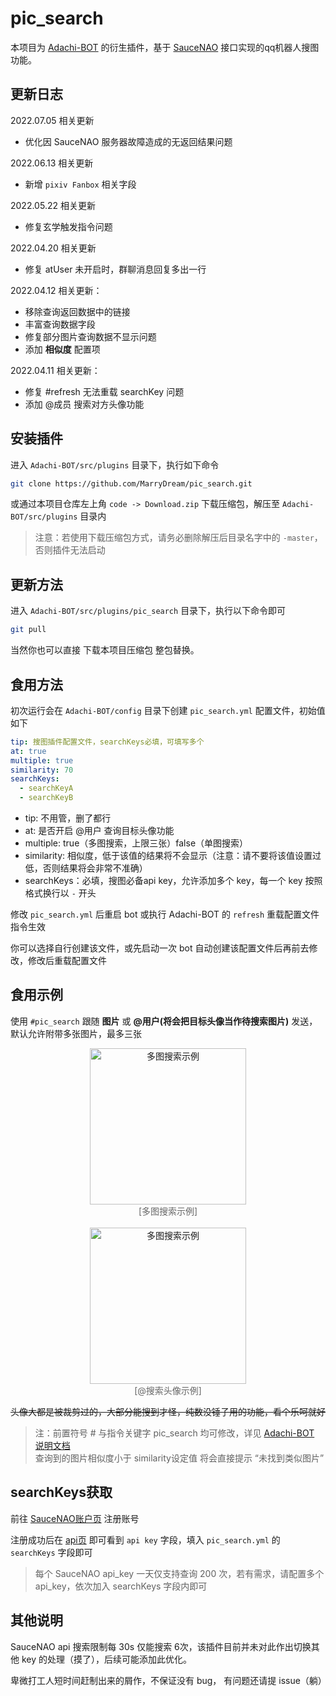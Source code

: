 # pic_search

本项目为 [Adachi-BOT][1] 的衍生插件，基于 [SauceNAO][2] 接口实现的qq机器人搜图功能。

## 更新日志
2022.07.05 相关更新
- 优化因 SauceNAO 服务器故障造成的无返回结果问题

2022.06.13 相关更新
- 新增 `pixiv Fanbox` 相关字段

2022.05.22 相关更新
- 修复玄学触发指令问题

2022.04.20 相关更新
- 修复 atUser 未开启时，群聊消息回复多出一行

2022.04.12 相关更新：
- 移除查询返回数据中的链接
- 丰富查询数据字段
- 修复部分图片查询数据不显示问题
- 添加 **相似度** 配置项

2022.04.11 相关更新：
- 修复 #refresh 无法重载 searchKey 问题
- 添加 @成员 搜索对方头像功能

## 安装插件

进入 `Adachi-BOT/src/plugins` 目录下，执行如下命令

```bash
git clone https://github.com/MarryDream/pic_search.git
```

或通过本项目仓库左上角 `code -> Download.zip` 下载压缩包，解压至 `Adachi-BOT/src/plugins` 目录内

> 注意：若使用下载压缩包方式，请务必删除解压后目录名字中的 `-master`，否则插件无法启动

## 更新方法

进入 `Adachi-BOT/src/plugins/pic_search` 目录下，执行以下命令即可

```bash
git pull
```

当然你也可以直接 下载本项目压缩包 整包替换。

## 食用方法

初次运行会在 `Adachi-BOT/config` 目录下创建 `pic_search.yml` 配置文件，初始值如下

```yaml
tip: 搜图插件配置文件，searchKeys必填，可填写多个
at: true
multiple: true
similarity: 70
searchKeys:
  - searchKeyA
  - searchKeyB
```

- tip: 不用管，删了都行
- at: 是否开启 @用户 查询目标头像功能
- multiple: true（多图搜索，上限三张）false（单图搜索）
- similarity: 相似度，低于该值的结果将不会显示（注意：请不要将该值设置过低，否则结果将会非常不准确）
- searchKeys：必填，搜图必备api key，允许添加多个 key，每一个 key 按照格式换行以 ` - ` 开头

修改 `pic_search.yml` 后重启 bot 或执行 Adachi-BOT 的 `refresh` 重载配置文件指令生效

你可以选择自行创建该文件，或先启动一次 bot 自动创建该配置文件后再前去修改，修改后重载配置文件

## 食用示例

使用 `#pic_search` 跟随 **图片** 或 **@用户(将会把目标头像当作待搜索图片)** 发送，默认允许附带多张图片，最多三张

<div align="center">
    <img src="https://github.com/MarryDream/pic_search/blob/master/doc/multiple_search.png?raw=true" width="250" alt="多图搜索示例" />
    <br />
    <font color="#666">[多图搜索示例]</font>
</div>
<br />
<div align="center">
    <img src="https://github.com/MarryDream/pic_search/blob/master/doc/at_search.png?raw=true" width="250" alt="多图搜索示例" /> 
    <br />
    <font color="#666">[@搜索头像示例]</font>
</div>

~~头像大都是被裁剪过的，大部分能搜到才怪，纯数没锤子用的功能，看个乐呵就好~~

> 注：前置符号 # 与指令关键字 pic_search 均可修改，详见 [Adachi-BOT 说明文档][3]  
> 查询到的图片相似度小于 similarity设定值 将会直接提示 “未找到类似图片”

## searchKeys获取

前往 [SauceNAO账户页][4] 注册账号

注册成功后在 [api页][5] 即可看到 `api key` 字段，填入 `pic_search.yml` 的 `searchKeys` 字段即可

> 每个 SauceNAO api_key 一天仅支持查询 200 次，若有需求，请配置多个 api_key，依次加入 searchKeys 字段内即可

## 其他说明

SauceNAO api 搜索限制每 30s 仅能搜索 6次，该插件目前并未对此作出切换其他 key 的处理（摸了），后续可能添加此优化。

卑微打工人短时间赶制出来的屑作，不保证没有 bug， 有问题还请提 issue（躺）


[1]: https://github.com/SilveryStar/Adachi-BOT

[2]: https://saucenao.com/

[3]: https://docs.adachi.top/config/#commands-yml

[4]: https://saucenao.com/user.php

[5]: https://saucenao.com/user.php?page=search-api
